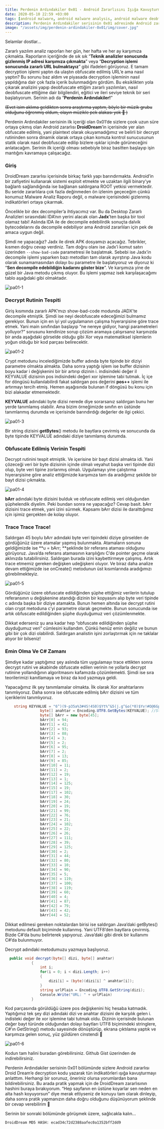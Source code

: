 ```yaml
---
title: Perdenin Ardındakiler 0x01 - Android Zararlısını Işığa Kavuşturmak
date: 2020-05-10 22:59 +03:00
tags: [android malware, android malware analysis, android malware deobfuscation, droiddream, droidream malware analysis, malware deobfuscation]
description: Perdenin Ardındakiler serisinin 0x01 adresinde Android zararlısını ışığa kavuşturuyoruz.
image: "/assets/img/perdenin-ardindakiler-0x01/img/cover.jpg"
---
```


Selamlar dostlar...

Zararlı yazılım analiz raporları her gün, her hafta ve her ay karşımıza çıkmakta. Raporların içeriğinde de sık sık “**Teknik analizler sonucunda gizlenmiş IP adresi karşımıza çıkmakta**” veya  “**Decryption işlemi sonucunda zararlı URL bulmaktayız**” gibi ifadeleri görüyoruz. E tamam decryption işlemi yaptın da ulaştın obfuscate edilmiş URL’e ama nasıl yaptın? Bu sorunu baz aldım ve piyasada decryption işleminin nasıl yapıldığına dair çok fazla içerik bulunmadığını gördüm. Bu eksiklikten yola çıkarak analizini yapıp deobfuscate ettiğim zararlı yazılımları, nasıl deobfuscate ettiğime dair bilgilendiri, eğitici ve ileri seviye teknik bir seri başlatıyorum. Serinin adı da “**Perdenin Ardındakiler!**”

~~(Evet isim aklıma geldikten sonra araştırma yaptım, böyle bir müzik grubu olduğunu öğrenmiş oldum, olayın müzikle pek alakası yok 🙂 )~~

Perdenin Ardındakiler serisinin ilk içeriği olan 0x01’de sizlere çook uzun süre ortaya çıkmış olan Android zararlısı **DroidDream**’in içerisinde yer alan obfuscate edilmiş, yani plaintext olarak okuyamadığımız ve belirli bir decrypt rutininden sonra dinamik olarak ortaya çıkan komuta kontrol sunucusunun statik olarak nasıl deobfuscate edilip bizlere ışıklar içinde görüneceğini anlatacağım. Serinin ilk içeriği olması sebebiyle biraz basitten başlayıp işin mantığını kavramaya çalışacağız. 

### Giriş
DroidDream zararlısı içerisinde birkaç farklı yapı barındırmakta. Android’in bir zafiyetini kullanarak sistemi exploit etmekte ve uzaktan ilgili binary’ye bağlantı sağlandığında ise bağlanan saldırgana ROOT yetkisi vermektedir. Bu seride zararlılara çok fazla değinmeden ön izlenim geçeceğim çünkü konumuz Malware Analiz Raporu değil, o malware içerisindeki gizlenmiş indikatörleri ortaya çıkarmak. 

Öncelikle bir dex decompiler’a ihtiyacımız var. Bu da Desktop Zararlı Analizleri sırasındaki IDA’nın yerini alacak olan **Jadx**’ten başka bir tool olamaz tabi! Aslında IDA ile de decompile edebilirdik sonuçta dalvik bytecodelarını da decompile edebiliyor ama Android zararlıları için pek de amaca uygun değil.  

Şimdi ne yapacağız? Jadx ile direk APK dosyamızı açacağız. Tebrikler, kısmen doğru cevap verdiniz. Tam doğru olanı ise Jadx’i komut satırı üzerinden `--show-bad-code` parametresi ile başlatmak. Sebebi ise Jadx’in decompile işlemi yaparken bazı metodları tam olarak ayırştırıp Java kodu olarak sunamamasından dolayı bu parametre ile başlatıyoruz ve diyoruz ki “**Sen decompile edebildiğin kadarını göster bize**”. Ve karşımıza yine de güzel bir Java metodu çıkmış oluyor. Bu işlemi yapmaz isek karşılaşacağımı tablo aşağıdaki gibi olmaktadır.

![pa01-1](/assets/img/perdenin-ardindakiler-0x01/img/pa01-1.png)

### Decrypt Rutinin Tespiti

Giriş kısmında zararlı APK’mızı show-bad-code modunda JADX’te decompile etmiştik. Şimdi ise neyi deobfuscate edeceğimizi bulmamız gerekiyor. Bunun için en iyi yol uygulamanın çalışma hiyerarşisine göre trace etmek. Yani main sınıfından başlayıp “ne nereye gidiyor, hangi parametreleri yolluyor?” sorusunu kendinize sorup çözüm aramaya çalışırsanız karşınızda bir anda aşağıdaki görselde olduğu gibi Xor veya matematiksel işlemlerin yoğun olduğu bir kod parçası belirecektir.  

![pa01-2](/assets/img/perdenin-ardindakiler-0x01/img/pa01-2.png)

Crypt metodunu incelediğimizde buffer adında byte tipinde bir diziyi parametre olmakta almakta. Daha sonra yaptığı işlem ise buffer dizisinin boyu kadar i değişkenini bir bir artırıp dizinin i. indisindeki değer il KEYVALUE dizisinin pos indisindeki değeri xor işlemine tabi tutmak. İç içe for döngüsü kullanılabilirdi fakat saldırgan pos değerini **pos++** işlemi ile artırmayı tercih etmiş. Hemen aşağısında bulunan if döngüsü bu konu için bizi alakadar etmemektedir. 

**KEYVALUE** adındaki byte dizisi nerede diye sorarsanız saldırgan bunu her yerde tanımlamış olabilir. Ama bizim örneğimizde sınıfın en üstünde tanımlanmış durumda ve içerisinde barındırdığı değerler de ilgi çekici. 

![pa01-3](/assets/img/perdenin-ardindakiler-0x01/img/pa01-3.png)

Bir string dizisini **getBytes**() metodu ile baytlara çevirmiş ve sonucunda da byte tipinde KEYVALUE adındaki diziye tanımlamış durumda. 

### Obfuscate Edilmiş Verinin Tespiti

Decrypt rutinini tespit etmiştik. Ve içerisine bir bayt dizisi almakta idi. Yani çözeceği veri bir byte dizisinin içinde olmalı veyahut başka veri tipinde dizi olup, byte veri tipine zorlanmış olmalı. Uygulamayı yine çalıştırma hiyerarşisine göre analiz ettiğimizde karşımıza tam da aradığımız şekilde bir bayt dizisi çıkmakta. 

![pa01-4](/assets/img/perdenin-ardindakiler-0x01/img/pa01-4.png)

**bArr** adındaki byte dizisini bulduk ve obfuscate edilmiş veri olduğundan şüphelendik diyelim. Peki bundan sonra ne yapacağız? Cevap basit. bArr dizisini trace etmek, yani izini sürmek. Kapsamı bArr dizisi ile daralttığımız için işimiz gerçekten de kolay oluyor. 

### Trace Trace Trace!

Saldırgan 45 boylu bArr adındaki byte veri tipindeki diziye görselden de gördüğünüz üzere atamalar yapmış bulunmakta. Atamaların sonuna geldiğimizde ise **u = bArr; **şeklinde bir referans ataması olduğunu görüyoruz. Java’da referans atamasının karşılığını C’de pointer geçme olarak aklınızda tutabilirsiniz. Saldırgan burada izini kaybettirmeye çalışmış. Artık trace etmemiz gereken değişken udeğişkeni oluyor. Ve biraz daha analize devam ettiğimizde ise onCreate() metodunun üst kısımlarında aradığımızı görebilmekteyiz. 

![pa01-5](/assets/img/perdenin-ardindakiler-0x01/img/pa01-5.png)

Gördüğünüz üzere obfuscate edildiğinden şüphe ettiğimiz verilerin tutulup referansının u değişkenine atandığı dizinin bir kopyasını alıp byte veri tipinde c adında başka bir diziye atamakta. Bunun hemen altında ise decrypt rutini olan crypt metoduna c’yi parametre olarak geçmekte. Bunun sonucunda ise artık obfuscate edildiğinden şüphe duyduğumuz veri çözümlenmekte. 

Dikkat ederseniz şu ana kadar hep “obfuscate edildiğinden şüphe duyduğumuz veri” cümlesini kullandım. Çünkü henüz emin değiliz ve bunun gibi bir çok dizi olabilirdi. Saldırgan analistin işini zorlaştırmak için ne taklalar atıyor bir bilseniz! 

### Emin Olma Ve C# Zamanı

Şimdiye kadar yaptığımız şey aslında tüm uygulamayı trace ettikten sonra decrypt rutini ve akabinde obfuscate edilen verinin ne yollarla decrypt rutinine yollandığının algoritmasını kafamızda çözümlemekti. Şimdi ise sıra teorilerimizi kanıtlamaya ve biraz da kod yazmaya geldi. 

Yapacağımız ilk şey tanımlamalar olmakta. İlk olarak Xor anahtarlarını tanımlıyoruz. Daha sonra ise obfuscate edilmiş bArr dizisini ve tüm içeriklerini tanımlıyoruz.

```csharp
    string KEYVALUE = "6^)(9-p35a%3#4S!4S0)$Yt%^&5(j.g^&o(*0)$Yv!#O@6GpG@=+3j.&6^)(0-=1";
                byte[] anahtar = Encoding.UTF8.GetBytes(KEYVALUE); //Stringi byte olarak alıyoruz.
                byte[] bArr = new byte[45];
                bArr[0] = 94;
                bArr[1] = 42;
                bArr[2] = 93;
                bArr[3] = 88;
                bArr[4] = 3;
                bArr[5] = 2;
                bArr[6] = 95;
                bArr[7] = 2;
                bArr[8] = 13;
                bArr[9] = 85;
                bArr[10] = 11;
                bArr[11] = 2;
                bArr[12] = 19;
                bArr[13] = 1;
                bArr[14] = 125;
                bArr[15] = 19;
                bArr[17] = 102;
                bArr[18] = 30;
                bArr[19] = 24;
                bArr[20] = 19;
                bArr[21] = 99;
                bArr[22] = 76;
                bArr[23] = 21;
                bArr[24] = 102;
                bArr[25] = 22;
                bArr[26] = 26;
                bArr[27] = 111;
                bArr[28] = 39;
                bArr[29] = 125;
                bArr[30] = 2;
                bArr[31] = 44;
                bArr[32] = 80;
                bArr[33] = 10;
                bArr[34] = 90;
                bArr[35] = 5;
                bArr[36] = 119;
                bArr[37] = 100;
                bArr[38] = 119;
                bArr[39] = 60;
                bArr[40] = 4;
                bArr[41] = 87;
                bArr[42] = 79;
                bArr[43] = 42;
                bArr[44] = 52;
```
Dikkat edilmesi gereken noktalardan birisi ise saldırgan Java’daki getBytes() metodunu default biçiminde kullanmış. Yani UTF8’den baytlara çevirmiş. Bizde C#’da bunu belirterek yapıyoruz. Java’daki gibi direk bir kullanımı C#’da bulunmuyor.


Decrypt adındaki metodumuzu yazmaya başlıyoruz. 

```csharp
  public void decrypt(byte[] dizi, byte[] anahtar)
            {
                int i;
                for(i = 0; i < dizi.Length; i++)
                {
                    dizi[i] = (byte)(dizi[i] ^ anahtar[i]);
                }
                string urlPlain = Encoding.UTF8.GetString(dizi); 
                Console.Write("URL: " + urlPlain)
            }
```

Kod parçasında görüldüğü üzere pos değişkenini hiç hesaba katmadık. Yaptığımız tek şey dizi adındaki dizi ve anahtar dizisini de karşılık gelen i. indisteki değer ile xor işlemine tabi tutmak oldu.  Dizinin içerisinde bulunan değer bayt türünde olduğundan dolayı baytları UTF8 biçimindeki stringlere, C#’ın GetString() metodu sayesinde dönüştürüp, ekrana çıktılama yaptık ve karşımıza gelen sonuç, yüz güldüren cinstendi 🙂

![pa01-6](/assets/img/perdenin-ardindakiler-0x01/img/pa01-6.png)

Kodun tam halini buradan görebilirsiniz. Github Gist üzerinden de indirebilirsiniz. 

Perdenin Ardındakiler serisinin 0x01 bölümünde sizlere Android zararlısı Droid Dream’e decryption kodu yazarak tün indikatörleri ışığa kavuşturmayı anlatttım. Herhangi bir sorunuz, öneriniz olursa yorumlardan bana bildirebilirsiniz. Bu arada pratik yapmak için de DroidDream zararlısının hashini buraya bırakıyorum. “Hep sayfanın en üstüne koyarlar sen neden en alta hash koyuyorsun” diye merak ettiyseniz de konuyu tam olarak dinleyip, daha sonra pratik yapmanızın daha doğru olduğunu düşünüyorum şeklinde bir cevap verebilirim 🙂 

Serinin bir sonraki bölümünde görüşmek üzere, sağlıcakla kalın…

`DroidDream MD5 HASH: ecad34c72d2388aafec0a1352bff2dd9 `